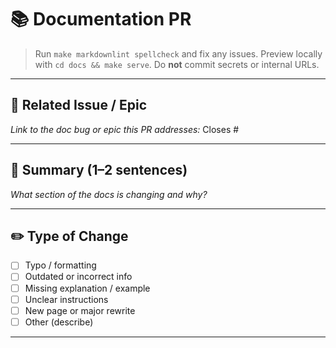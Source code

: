 # 📚 Documentation PR

> Run `make markdownlint spellcheck` and fix any issues.
> Preview locally with `cd docs && make serve`.
> Do **not** commit secrets or internal URLs.

---

## 🔗 Related Issue / Epic
_Link to the doc bug or epic this PR addresses:_
Closes #

---

## 📝 Summary (1–2 sentences)
_What section of the docs is changing and why?_

---

## ✏️ Type of Change
- [ ] Typo / formatting
- [ ] Outdated or incorrect info
- [ ] Missing explanation / example
- [ ] Unclear instructions
- [ ] New page or major rewrite
- [ ] Other (describe)

---
